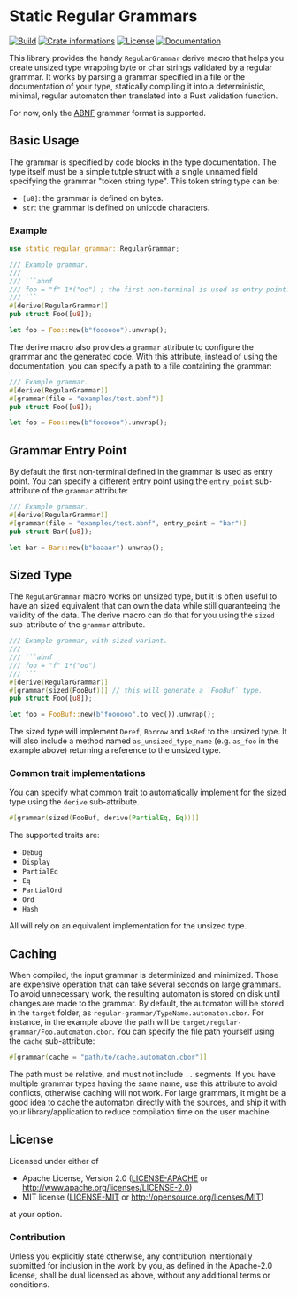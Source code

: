 # Static Regular Grammars

[![Build](https://img.shields.io/github/actions/workflow/status/timothee-haudebourg/static-regular-grammar/ci.yml?branch=main&style=flat-square)](https://github.com/timothee-haudebourg/static-regular-grammar/actions)
[![Crate informations](https://img.shields.io/crates/v/static-regular-grammar.svg?style=flat-square)](https://crates.io/crates/static-regular-grammar)
[![License](https://img.shields.io/crates/l/static-regular-grammar.svg?style=flat-square)](https://github.com/timothee-haudebourg/static-regular-grammar#license)
[![Documentation](https://img.shields.io/badge/docs-latest-blue.svg?style=flat-square)](https://docs.rs/static-regular-grammar)

<!-- cargo-rdme start -->

This library provides the handy `RegularGrammar` derive macro that helps you
create unsized type wrapping byte or char strings validated by a regular
grammar. It works by parsing a grammar specified in a file or the
documentation of your type, statically compiling it into a deterministic,
minimal, regular automaton then translated into a Rust validation function.

For now, only the [ABNF] grammar format is supported.

[ABNF]: <https://datatracker.ietf.org/doc/html/rfc5234>

## Basic Usage

The grammar is specified by code blocks in the type documentation.
The type itself must be a simple tutple struct with a single unnamed field
specifying the grammar "token string type". This token string type can be:
- `[u8]`: the grammar is defined on bytes.
- `str`: the grammar is defined on unicode characters.

### Example

```rust
use static_regular_grammar::RegularGrammar;

/// Example grammar.
///
/// ```abnf
/// foo = "f" 1*("oo") ; the first non-terminal is used as entry point.
/// ```
#[derive(RegularGrammar)]
pub struct Foo([u8]);

let foo = Foo::new(b"foooooo").unwrap();
```

The derive macro also provides a `grammar` attribute to configure the
grammar and the generated code. With this attribute, instead of using the
documentation, you can specify a path to a file containing the grammar:

```rust
/// Example grammar.
#[derive(RegularGrammar)]
#[grammar(file = "examples/test.abnf")]
pub struct Foo([u8]);

let foo = Foo::new(b"foooooo").unwrap();
```

## Grammar Entry Point

By default the first non-terminal defined in the grammar is used as entry
point. You can specify a different entry point using the `entry_point`
sub-attribute of the `grammar` attribute:

```rust
/// Example grammar.
#[derive(RegularGrammar)]
#[grammar(file = "examples/test.abnf", entry_point = "bar")]
pub struct Bar([u8]);

let bar = Bar::new(b"baaaar").unwrap();
```

## Sized Type

The `RegularGrammar` macro works on unsized type, but it is often useful
to have an sized equivalent that can own the data while still guaranteeing
the validity of the data. The derive macro can do that for you using the
`sized` sub-attribute of the `grammar` attribute.

```rust
/// Example grammar, with sized variant.
///
/// ```abnf
/// foo = "f" 1*("oo")
/// ```
#[derive(RegularGrammar)]
#[grammar(sized(FooBuf))] // this will generate a `FooBuf` type.
pub struct Foo([u8]);

let foo = FooBuf::new(b"foooooo".to_vec()).unwrap();
```

The sized type will implement `Deref`, `Borrow` and `AsRef` to the unsized
type. It will also include a method named `as_unsized_type_name` (e.g.
`as_foo` in the example above) returning a reference to the unsized type.

### Common trait implementations

You can specify what common trait to automatically implement for the sized
type using the `derive` sub-attribute.

```rust
#[grammar(sized(FooBuf, derive(PartialEq, Eq)))]
```

The supported traits are:
- `Debug`
- `Display`
- `PartialEq`
- `Eq`
- `PartialOrd`
- `Ord`
- `Hash`

All will rely on an equivalent implementation for the unsized type.

## Caching

When compiled, the input grammar is determinized and minimized. Those are
expensive operation that can take several seconds on large grammars.
To avoid unnecessary work, the resulting automaton is stored on disk until
changes are made to the grammar. By default, the automaton will be stored
in the `target` folder, as `regular-grammar/TypeName.automaton.cbor`. For
instance, in the example above the path will be
`target/regular-grammar/Foo.automaton.cbor`.
You can specify the file path yourself using the `cache` sub-attribute:

```rust
#[grammar(cache = "path/to/cache.automaton.cbor")]
```

The path must be relative, and must not include `..` segments.
If you have multiple grammar types having the same name, use this attribute
to avoid conflicts, otherwise caching will not work.
For large grammars, it might be a good idea to cache the automaton directly
with the sources, and ship it with your library/application to reduce
compilation time on the user machine.

<!-- cargo-rdme end -->

## License

Licensed under either of

 * Apache License, Version 2.0 ([LICENSE-APACHE](LICENSE-APACHE) or http://www.apache.org/licenses/LICENSE-2.0)
 * MIT license ([LICENSE-MIT](LICENSE-MIT) or http://opensource.org/licenses/MIT)

at your option.

### Contribution

Unless you explicitly state otherwise, any contribution intentionally submitted
for inclusion in the work by you, as defined in the Apache-2.0 license, shall be dual licensed as above, without any
additional terms or conditions.
